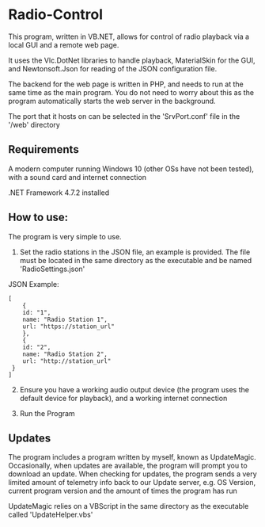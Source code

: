 # Radio-Control

This program, written in VB.NET, allows for control of radio playback via a local GUI and a remote web page.

It uses the Vlc.DotNet libraries to handle playback, MaterialSkin for the GUI, and Newtonsoft.Json for reading of the JSON configuration file.

The backend for the web page is written in PHP, and needs to run at the same time as the main program. You do not need to worry about this as the program automatically starts the web server in the background.

The port that it hosts on can be selected in the 'SrvPort.conf' file in the '/web' directory

## Requirements
A modern computer running Windows 10 (other OSs have not been tested), with a sound card and internet connection

.NET Framework 4.7.2 installed

## How to use:

The program is very simple to use.

1. Set the radio stations in the JSON file, an example is provided. The file must be located in the same directory as the executable and be named 'RadioSettings.json'

JSON Example:
```
[
	{
	id: "1",
	name: "Radio Station 1",
	url: "https://station_url"
	},
	{
	id: "2",
	name: "Radio Station 2",
	url: "http://station_url"
 }
]
```

2. Ensure you have a working audio output device (the program uses the default device for playback), and a working internet connection

3. Run the Program

## Updates

The program includes a program written by myself, known as UpdateMagic. Occasionally, when updates are available, the program will prompt you to download an update. When checking for updates, the program sends a very limited amount of telemetry info back to our Update server, e.g. OS Version, current program version and the amount of times the program has run

UpdateMagic relies on a VBScript in the same directory as the executable called 'UpdateHelper.vbs'
